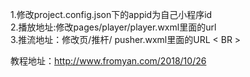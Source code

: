 1.修改project.config.json下的appid为自己小程序id <br>
2.播放地址:修改pages/player/player.wxml里面的url <br>
3.推流地址：修改页/推杆/ pusher.wxml里面的URL < BR >

教程地址：http://www.fromyan.com/2018/10/26
